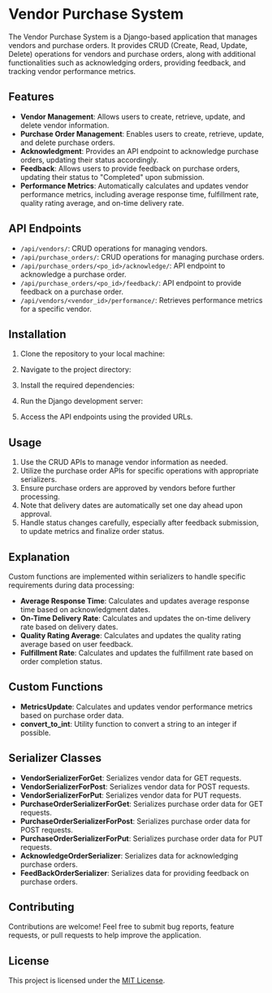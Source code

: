 
# Vendor Purchase System

The Vendor Purchase System is a Django-based application that manages vendors and purchase orders. It provides CRUD (Create, Read, Update, Delete) operations for vendors and purchase orders, along with additional functionalities such as acknowledging orders, providing feedback, and tracking vendor performance metrics.

## Features

- **Vendor Management**: Allows users to create, retrieve, update, and delete vendor information.
- **Purchase Order Management**: Enables users to create, retrieve, update, and delete purchase orders.
- **Acknowledgment**: Provides an API endpoint to acknowledge purchase orders, updating their status accordingly.
- **Feedback**: Allows users to provide feedback on purchase orders, updating their status to "Completed" upon submission.
- **Performance Metrics**: Automatically calculates and updates vendor performance metrics, including average response time, fulfillment rate, quality rating average, and on-time delivery rate.

## API Endpoints

- `/api/vendors/`: CRUD operations for managing vendors.
- `/api/purchase_orders/`: CRUD operations for managing purchase orders.
- `/api/purchase_orders/<po_id>/acknowledge/`: API endpoint to acknowledge a purchase order.
- `/api/purchase_orders/<po_id>/feedback/`: API endpoint to provide feedback on a purchase order.
- `/api/vendors/<vendor_id>/performance/`: Retrieves performance metrics for a specific vendor.

## Installation

1. Clone the repository to your local machine:
2. Navigate to the project directory:
3. Install the required dependencies:


4. Run the Django development server:


5. Access the API endpoints using the provided URLs.

## Usage

1. Use the CRUD APIs to manage vendor information as needed.
2. Utilize the purchase order APIs for specific operations with appropriate serializers.
3. Ensure purchase orders are approved by vendors before further processing.
4. Note that delivery dates are automatically set one day ahead upon approval.
5. Handle status changes carefully, especially after feedback submission, to update metrics and finalize order status.

## Explanation

Custom functions are implemented within serializers to handle specific requirements during data processing:

- **Average Response Time**: Calculates and updates average response time based on acknowledgment dates.
- **On-Time Delivery Rate**: Calculates and updates the on-time delivery rate based on delivery dates.
- **Quality Rating Average**: Calculates and updates the quality rating average based on user feedback.
- **Fulfillment Rate**: Calculates and updates the fulfillment rate based on order completion status.

## Custom Functions

- **MetricsUpdate**: Calculates and updates vendor performance metrics based on purchase order data.
- **convert_to_int**: Utility function to convert a string to an integer if possible.

## Serializer Classes

- **VendorSerializerForGet**: Serializes vendor data for GET requests.
- **VendorSerializerForPost**: Serializes vendor data for POST requests.
- **VendorSerializerForPut**: Serializes vendor data for PUT requests.
- **PurchaseOrderSerializerForGet**: Serializes purchase order data for GET requests.
- **PurchaseOrderSerializerForPost**: Serializes purchase order data for POST requests.
- **PurchaseOrderSerializerForPut**: Serializes purchase order data for PUT requests.
- **AcknowledgeOrderSerializer**: Serializes data for acknowledging purchase orders.
- **FeedBackOrderSerializer**: Serializes data for providing feedback on purchase orders.

## Contributing

Contributions are welcome! Feel free to submit bug reports, feature requests, or pull requests to help improve the application.

## License

This project is licensed under the [MIT License](LICENSE).




